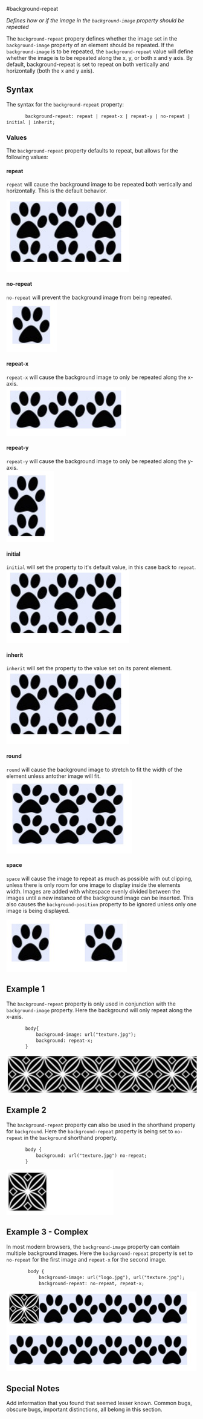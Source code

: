 #background-repeat

*Defines how or if the image in the `background-image` property should be repeated*

The `background-repeat` propery defines whether the image set in the `background-image` property of an element should be repeated. If the `background-image` is to be repeated, the `background-repeat` value will define whether the image is to be repeated along the x, y, or both x and y axis. By default, background-repeat is set to repeat on both vertically and horizontally (both the x and y axis).

## Syntax

The syntax for the `background-repeat` property:

```
       background-repeat: repeat | repeat-x | repeat-y | no-repeat | initial | inherit;
```

### Values

The `background-repeat` property defaults to repeat, but allows for the following values:

#### repeat

`repeat` will cause the background image to be repeated both vertically and horizontally. This is the default behavior.  

![repeat](images/repeat.jpg)

#### no-repeat

`no-repeat` will prevent the background image from being repeated.  
![repeat](images/no-repeat.jpg)

#### repeat-x

`repeat-x` will cause the background image to only be repeated along the x-axis.  
![repeat](images/repeat-x.jpg)

#### repeat-y

`repeat-y` will cause the background image to only be repeated along the y-axis.  
![repeat](images/repeat-y.jpg)

#### initial

`initial` will set the property to it's default value, in this case back to `repeat`.  
![repeat](images/initial.jpg)

#### inherit

`inherit` will set the property to the value set on its parent element.  
![repeat](images/inherit.jpg)

#### round

`round` will cause the background image to stretch to fit the width of the element unless antother image will fit.  
![repeat](images/round.jpg)

#### space

`space` will cause the image to repeat as much as possible with out clipping, unless there is only room for one image to display inside the elements width. Images are added with whitespace evenly divided between the images until a new instance of the background image can be inserted. This also causes the `background-position` property to be ignored unless only one image is being displayed.  

![repeat](images/space.jpg)



## Example 1

The `background-repeat` property is only used in conjunction with the `background-image` property. Here the background will only repeat along the x-axis.

```
       body{
           background-image: url("texture.jpg");
           background: repeat-x;
       }
```
![repeat](images/bg-repeat-ex2.jpg)

## Example 2

The `background-repeat` property can also be used in the shorthand property for `background`. Here the `background-repeat` property is being set to `no-repeat` in the `background` shorthand property.

```
       body {
           background: url("texture.jpg") no-repeat;
       }
```
![repeat](images/bg-repeat-ex1.jpg)

## Example 3 - Complex

In most modern browsers, the `background-image` property can contain multiple background images. Here the `background-repeat` property is set to `no-repeat` for the first image and `repeat-x` for the second image.

```
        body {
            background-image: url("logo.jpg"), url("texture.jpg");
            background-repeat: no-repeat, repeat-x;
```
![repeat](images/multiple-bg.jpg)

## Special Notes

Add information that you found that seemed lesser known. Common bugs, obscure bugs, important distinctions, all belong in this section.

